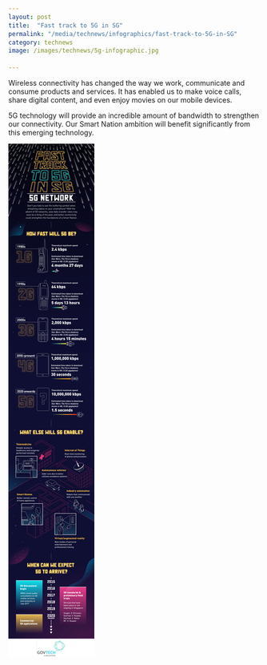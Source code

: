```yaml
---
layout: post
title:  "Fast track to 5G in SG"
permalink: "/media/technews/infographics/fast-track-to-5G-in-SG"
category: technews
image: /images/technews/5g-infographic.jpg

---
```


Wireless connectivity has changed the way we work, communicate and consume products and services. It has enabled us to make voice calls, share digital content, and even enjoy movies on our mobile devices. 

5G technology will provide an incredible amount of bandwidth to strengthen our connectivity. Our Smart Nation ambition will benefit significantly from this emerging technology. 

![Fast track to 5G in SG](/images/technews/5g-infographic.jpg)
